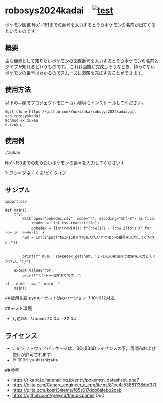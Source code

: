 # robosys2024kadai　[![test](https://github.com/Yuukizaka/robosys2024kadai/actions/workflows/test.yml/badge.svg)](https://github.com/Yuukizaka/robosys2024kadai/actions/workflows/test.yml)
ポケモン図鑑
No.1~151までの番号を入力するとそのポケモンの名前が出てくるというものです。

## 概要
主な機能として知りたいポケモンの図鑑番号を入力するとそのポケモンの名前とタイプが知れるというものです。
これは図鑑が完成しそうなとき、持ってないポケモンの番号はわかるのでスムーズに図鑑を完成することができます。

## 使用方法

以下の手順でプロジェクトをローカル環境にインストールしてください。
```
$git clone https://github.com/Yuukizaka/robosys2024kadai.git
$cd robosyskadai
$chmod +x zukan
$./zukan
```

## 使用例
./zukan

No1~150までの知りたいポケモンの番号を入力してください:1

1: フシギダネ - くさ/どくタイプ

## サンプル
```
import csv

def main():
    try:
        with open("pokedex.csv", mode="r", encoding="utf-8") as file:
            reader = list(csv.reader(file))
            pokedex = {int(row[0]): f"{row[1]} - {row[2]}タイプ" for row in reader[1:]}
        num = int(input("No1~150までの知りたいポケモンの番号を入力してください:"))


        print(f"{num}: {pokedex.get(num, '1〜151の範囲内で数字を入力してください。')}")

    except ValueError:
        print("カントー地方までです。")

if __name__ == "__main__":
    main()
```

##使用言語
python
    テスト済みバージョン 3.10~3.12対応	

##テスト環境

- 対応OS　Ubuntu 20.04  ~ 22.04

## ライセンス
- このソフトウェアパッケージは，3条項BSDライセンスの下，再頒布および使用が許可されます．
- © 2024 yuuki ishizaka

##参考
- https://rikapoke.hatenablog.jp/entry/pokemon_datasheet_gne7
- https://qiita.com/Canard_engineer_c_cpp/items/81ce4e53881138dbf37f
- https://qiita.com/koeri3/items/f85a617dcb6efebb2cab 
- https://github.com/greymd/tmux-xpanes
DuC
